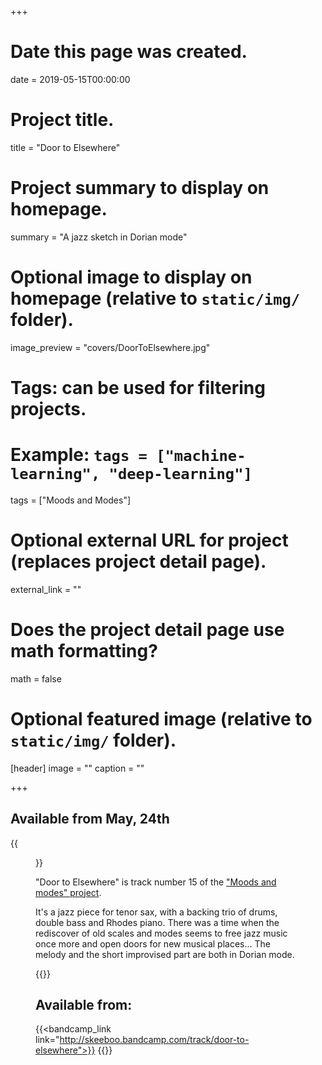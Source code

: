 +++
# Date this page was created.
date = 2019-05-15T00:00:00

# Project title.
title = "Door to Elsewhere"

# Project summary to display on homepage.
summary = "A jazz sketch in Dorian mode"

# Optional image to display on homepage (relative to `static/img/` folder).
image_preview = "covers/DoorToElsewhere.jpg"

# Tags: can be used for filtering projects.
# Example: `tags = ["machine-learning", "deep-learning"]`
tags = ["Moods and Modes"]

# Optional external URL for project (replaces project detail page).
external_link = ""

# Does the project detail page use math formatting?
math = false

# Optional featured image (relative to `static/img/` folder).
[header]
image = ""
caption = ""

+++

## Available from May, 24th

{{<figure src="/img/covers/DoorToElsewhere.jpg" width="320" link="https://distrokid.com/hyperfollow/skeeboo/door-to-elsewhere" target="_blank">}}

"Door to Elsewhere" is track number 15 of the ["Moods and modes" project](/post/moods_and_modes). 

It's a jazz piece for tenor sax, with a backing trio of drums, double bass and Rhodes piano. There was a time when the rediscover of old scales and modes seems to free jazz music once more and open doors for new musical places... 
The melody and the short improvised part are both in Dorian mode.

{{<bandcamp title="Door to Elsewhere" track="3269643760" link="http://skeeboo.bandcamp.com/track/door-to-elsewhere">}}

## Available from:

{{<bandcamp_link link="http://skeeboo.bandcamp.com/track/door-to-elsewhere">}}
{{<spotify link="https://distrokid.com/hyperfollow/skeeboo/door-to-elsewhere">}}